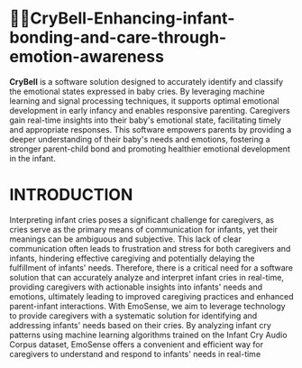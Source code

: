 # 👶🏿CryBell-Enhancing-infant-bonding-and-care-through-emotion-awareness

**CryBell** is a software solution designed to accurately identify and classify the emotional states expressed in baby cries. By leveraging machine learning and signal processing techniques, it supports optimal emotional development in early infancy and enables responsive parenting. Caregivers gain real-time insights into their baby's emotional state, facilitating timely and appropriate responses. This software empowers parents by providing a deeper understanding of their baby's needs and emotions, fostering a stronger parent-child bond and promoting healthier emotional development in the infant.

 # INTRODUCTION
Interpreting infant cries poses a significant challenge for caregivers,
as cries serve as the primary means of communication for infants, yet
their meanings can be ambiguous and subjective. This lack of clear
communication often leads to frustration and stress for both
caregivers and infants, hindering effective caregiving and potentially
delaying the fulfillment of infants' needs. Therefore, there is a critical
need for a software solution that can accurately analyze and interpret
infant cries in real-time, providing caregivers with actionable insights
into infants' needs and emotions, ultimately leading to improved
caregiving practices and enhanced parent-infant interactions.
With EmoSense, we aim to leverage technology to provide caregivers
with a systematic solution for identifying and addressing infants'
needs based on their cries. By analyzing infant cry patterns using
machine learning algorithms trained on the Infant Cry Audio Corpus
dataset, EmoSense offers a convenient and efficient way for caregivers
to understand and respond to infants' needs in real-time
